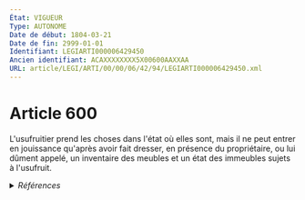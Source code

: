 ```yaml
---
État: VIGUEUR
Type: AUTONOME
Date de début: 1804-03-21
Date de fin: 2999-01-01
Identifiant: LEGIARTI000006429450
Ancien identifiant: ACAXXXXXXXX5X00600AAXXAA
URL: article/LEGI/ARTI/00/00/06/42/94/LEGIARTI000006429450.xml
---
```


<h1>Article 600</h1>

L'usufruitier prend les choses dans l'état où elles sont, mais il ne peut entrer
en jouissance qu'après avoir fait dresser, en présence du propriétaire, ou lui
dûment appelé, un inventaire des meubles et un état des immeubles sujets à
l'usufruit.


<details>
  <summary><em>Références</em></summary>

  <h2>Références faites par l'article</h2>
  
  <ul>
    <li>
      CODIFICATION source Loi 1804-01-30
    </li>
    <li>
      CREATION source Loi 1804-01-30 promulguée le 9 février 1804
    </li>
  </ul>
</details>
